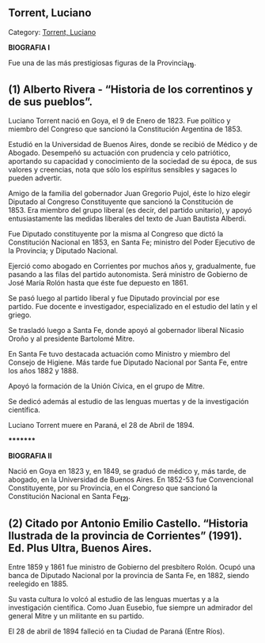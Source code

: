 ## Torrent, Luciano

Category: [Torrent, Luciano](http://descubrircorrientes.com.ar/2012/index.php/905-biografias/r-s-t-u-v-x-y-z/torrent-luciano)

**BIOGRAFIA I**

Fue una de las más prestigiosas figuras de la Provincia<sub><strong>(1)</strong></sub>.  

## **(1)** Alberto Rivera - “Historia de los correntinos y de sus pueblos”.

Luciano Torrent nació en Goya, el 9 de Enero de 1823. Fue político y miembro del Congreso que sancionó la Constitución Argentina de 1853.

Estudió en la Universidad de Buenos Aires, donde se recibió de Médico y de Abogado. Desempeñó su actuación con prudencia y celo patriótico, aportando su capacidad y conocimiento de la sociedad de su época, de sus valores y creencias, nota que sólo los espíritus sensibles y sagaces lo pueden advertir.

Amigo de la familia del gobernador Juan Gregorio Pujol, éste lo hizo elegir Diputado al Congreso Constituyente que sancionó la Constitución de 1853. Era miembro del grupo liberal (es decir, del partido unitario), y apoyó entusiastamente las medidas liberales del texto de Juan Bautista Alberdi.

Fue Diputado constituyente por la misma al Congreso que dictó la Constitución Nacional en 1853, en Santa Fe; ministro del Poder Ejecutivo de la Provincia; y Diputado Nacional.

Ejerció como abogado en Corrientes por muchos años y, gradualmente, fue pasando a las filas del partido autonomista. Será ministro de Gobierno de José María Rolón hasta que éste fue depuesto en 1861.

Se pasó luego al partido liberal y fue Diputado provincial por ese partido. Fue docente e investigador, especializado en el estudio del latín y el griego.

Se trasladó luego a Santa Fe, donde apoyó al gobernador liberal Nicasio Oroño y al presidente Bartolomé Mitre.

En Santa Fe tuvo destacada actuación como Ministro y miembro del Consejo de Higiene. Más tarde fue Diputado Nacional por Santa Fe, entre los años 1882 y 1888.

Apoyó la formación de la Unión Cívica, en el grupo de Mitre.

Se dedicó además al estudio de las lenguas muertas y de la investigación científica.

Luciano Torrent muere en Paraná, el 28 de Abril de 1894.

**\*\*\*\*\*\*\***

**BIOGRAFIA II**

Nació en Goya en 1823 y, en 1849, se graduó de médico y, más tarde, de abogado, en la Universidad de Buenos Aires. En 1852-53 fue Convencional Constituyente, por su Provincia, en el Congreso que sancionó la Constitución Nacional en Santa Fe<sub><strong>(2)</strong></sub>.

## **(2) Citado por Antonio Emilio Castello. “Historia Ilustrada de la provincia de Corrientes” (1991). Ed. Plus Ultra, Buenos Aires.**

Entre 1859 y 1861 fue ministro de Gobierno del presbítero Rolón. Ocupó una banca de Diputado Nacional por la provincia de Santa Fe, en 1882, siendo reelegido en 1885.

Su vasta cultura lo volcó al estudio de las lenguas muertas y a la investigación científica. Como Juan Eusebio, fue siempre un admirador del general Mitre y un militante en su partido.

El 28 de abril de 1894 falleció en ta Ciudad de Paraná (Entre Ríos).